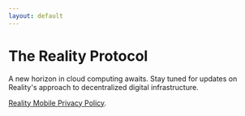 ```yaml
---
layout: default
---
```


# The Reality Protocol

A new horizon in cloud computing awaits. Stay tuned for updates on Reality's approach to decentralized digital infrastructure.

[Reality Mobile Privacy Policy](./mobile-privacy.html).
